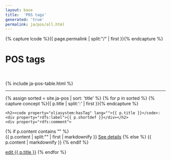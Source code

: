 ```yaml
---
layout: base
title:  'POS tags'
generated: 'true'
permalink: ja/pos/all.html
---
```


{% capture lcode %}{{ page.permalink | split:"/" | first }}{% endcapture %}

# POS tags

<span about="." property="rdf:type" resource="owl:Ontology">
	<span property="owl:imports" resource="
https://www.w3.org/2012/pyRdfa/extract?uri=http://universaldependencies.org/docs/u/pos/all.html&format=xml&rdfagraph=output&vocab_expansion=false&rdfa_lite=false&embedded_rdf=true&space_preserve=false&vocab_cache=true&vocab_cache_report=false&vocab_cache_refresh=false"/>
	</span>
<span about="#pos_{{ lcode }}" property="rdfs:label" style="visibility: hidden">{{ page.title }}</span>
<span about="#pos_{{ lcode }}" property="rdfs:subClassOf" resource="_:{{ lcode }}">
	<span about="_:{{ lcode }}" property="rdf:type" resource="owl:Restriction">
		<span property="owl:onProperty" resource="http://purl.org/dc/terms/language"/>
		<span property="owl:hasValue" lang=""  style="visibility: hidden">{{ lcode }}</span>
	</span>
</span>

{% include ja-pos-table.html %}

----------

{% assign sorted = site.ja-pos | sort: 'title' %}
{% for p in sorted %}
{% capture concept %}{{ p.title | split:':' | first }}{% endcapture %}
<div about="#{{ p.title | url_encode}}_{{ lcode }}" property="rdf:type" resource="#pos_{{ lcode }}">
	<div property="rdf:type" resource="../../u/pos/all.html#{{ concept }}"/>
	<a id="al-{{ lcode }}-pos/{{ p.title }}" class="al-dest"/>

	<h2><code property="oliasystem:hasTag" lang="">{{ p.title }}</code>: <div property="rdfs:label">{{ p.shortdef }}</div></h2>
	<div property="rdfs:comment">
{% if p.content contains "<!--details-->" %}    
{{ p.content | split:"<!--details-->" | first | markdownify }}
		<a property="rdfs:seeAlso" href="{{ p.title }}" class="al-doc">See details</a>
{% else %}
{{ p.content | markdownify }}
{% endif %}
	</div>
	<a href="{{ site.git_edit }}/{% if p.collection %}{{ p.relative_path }}{% else %}{{ p.path }}{% endif %}" target="#">edit {{ p.title }}</a>
{% endfor %}
